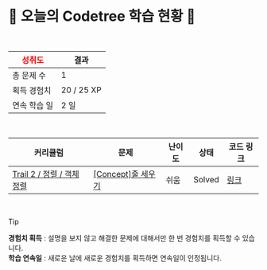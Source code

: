 # 🌲 오늘의 Codetree 학습 현황 🌲

<br />

| <span style="color:red;display:block;text-align:center;"> **성취도**</span> | 결과 |
|---|---|
| 총 문제 수 | 1 |
| 획득 경험치 | 20 / 25 XP |
| 연속 학습 일 | 2 일 |

<br />

|커리큘럼|문제|난이도|상태|코드 링크|
|---|---|---|---|---|
|[Trail 2 / 정렬 / 객체 정렬](https://https://en.codetree.ai/trail-info/novice-mid/)|[[Concept]줄 세우기](https://https://en.codetree.ai/trails/complete/curated-cards/intro-line-up-students/)|쉬움|Solved|[링크](https://github.com/SungJuyeon/codetree/blob/main/250110/%EC%A4%84%20%EC%84%B8%EC%9A%B0%EA%B8%B0/line-up-students.java)|


<br />

> [!TIP]
> **경험치 획득** : 설명을 보지 않고 해결한 문제에 대해서만 한 번 경험치를 획득할 수 있습니다.  
> **학습 연속일** : 새로운 날에 새로운 경험치를 획득하면 연속일이 인정됩니다.

